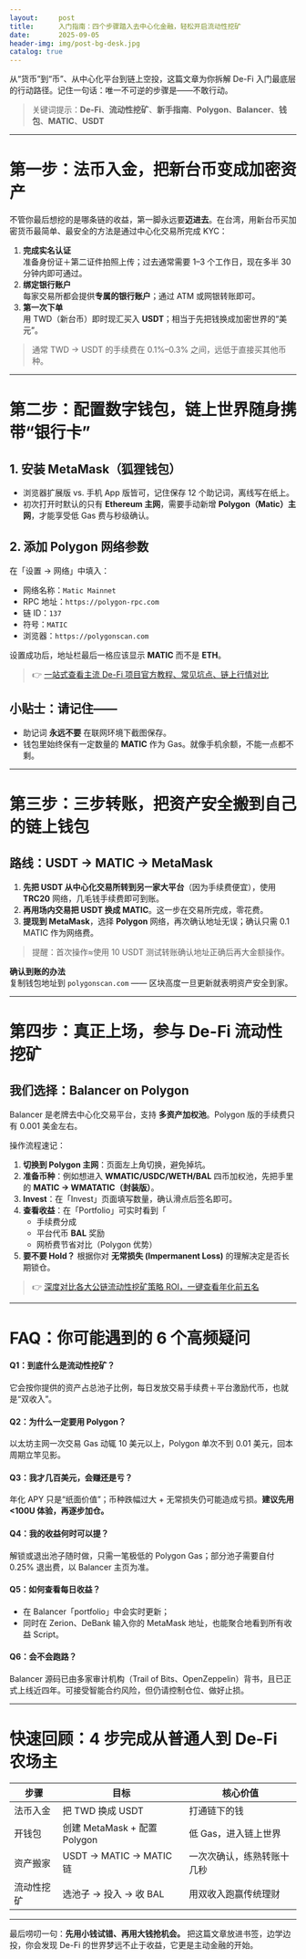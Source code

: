 ```yaml
---
layout:     post
title:      入门指南：四个步骤踏入去中心化金融，轻松开启流动性挖矿
date:       2025-09-05
header-img: img/post-bg-desk.jpg
catalog: true
---
```


从“货币”到“币”、从中心化平台到链上空投，这篇文章为你拆解 De-Fi 入门最底层的行动路径。记住一句话：唯一不可逆的步骤是——不敢行动。

> 关键词提示：**De-Fi**、**流动性挖矿**、**新手指南**、**Polygon**、**Balancer**、**钱包**、**MATIC**、**USDT**

---

# 第一步：法币入金，把新台币变成加密资产

不管你最后想挖的是哪条链的收益，第一脚永远要**迈进去**。在台湾，用新台币买加密货币最简单、最安全的方法是通过中心化交易所完成 KYC：

1. **完成实名认证**  
   准备身份证＋第二证件拍照上传；过去通常需要 1–3 个工作日，现在多半 30 分钟内即可通过。
2. **绑定银行账户**  
   每家交易所都会提供**专属的银行账户**；通过 ATM 或网银转账即可。
3. **第一次下单**  
   用 TWD（新台币）即时现汇买入 **USDT**；相当于先把钱换成加密世界的“美元”。

> 通常 TWD → USDT 的手续费在 0.1%–0.3% 之间，远低于直接买其他币种。

---

# 第二步：配置数字钱包，链上世界随身携带“银行卡”

## 1. 安装 MetaMask（狐狸钱包）

- 浏览器扩展版 vs. 手机 App 版皆可，记住保存 12 个助记词，离线写在纸上。
- 初次打开时默认的只有 **Ethereum 主网**，需要手动新增 **Polygon（Matic）主网**，才能享受低 Gas 费与秒级确认。

## 2. 添加 Polygon 网络参数

在「设置 → 网络」中填入：

- 网络名称：`Matic Mainnet`
- RPC 地址：`https://polygon-rpc.com`
- 链 ID：`137`
- 符号：`MATIC`
- 浏览器：`https://polygonscan.com`

设置成功后，地址栏最后一格应该显示 **MATIC** 而不是 **ETH**。

> 👉 [一站式查看主流 De-Fi 项目官方教程、常见坑点、链上行情对比](https://okxdog.com/)

## 小贴士：请记住——

- 助记词 **永远不要** 在联网环境下截图保存。
- 钱包里始终保有一定数量的 **MATIC** 作为 Gas。就像手机余额，不能一点都不剩。

---

# 第三步：三步转账，把资产安全搬到自己的链上钱包

## 路线：USDT → MATIC → MetaMask

1. **先把 USDT 从中心化交易所转到另一家大平台**（因为手续费便宜），使用 **TRC20** 网络，几毛钱手续费即可到账。
2. **再用场内交易把 USDT 换成 MATIC**。这一步在交易所完成，零花费。
3. **提现到 MetaMask**，选择 **Polygon** 网络，再次确认地址无误；确认只需 0.1 MATIC 作为网络费。

> 提醒：首次操作≈使用 10 USDT 测试转账确认地址正确后再大金额操作。

**确认到账的办法**  
复制钱包地址到 `polygonscan.com` —— 区块高度一旦更新就表明资产安全到家。

---

# 第四步：真正上场，参与 De-Fi 流动性挖矿

## 我们选择：Balancer on Polygon

Balancer 是老牌去中心化交易平台，支持 **多资产加权池**。Polygon 版的手续费只有 0.001 美金左右。

操作流程速记：

1. **切换到 Polygon 主网**：页面左上角切换，避免掉坑。
2. **准备币种**：例如想进入 **WMATIC/USDC/WETH/BAL** 四币加权池，先把手里的 **MATIC → WMATATIC（封装版）**。
3. **Invest**：在「Invest」页面填写数量，确认滑点后签名即可。
4. **查看收益**：在「Portfolio」可实时看到「
   - 手续费分成
   - 平台代币 **BAL** 奖励
   - 网桥费节省对比（Polygon 优势）
5. **要不要 Hold？** 根据你对 **无常损失 (Impermanent Loss)** 的理解决定是否长期锁仓。

> 👉 [深度对比各大公链流动性挖矿策略 ROI，一键查看年化前五名](https://okxdog.com/)

---

# FAQ：你可能遇到的 6 个高频疑问

#### Q1：到底什么是流动性挖矿？
它会按你提供的资产占总池子比例，每日发放交易手续费＋平台激励代币，也就是“双收入”。

#### Q2：为什么一定要用 Polygon？
以太坊主网一次交易 Gas 动辄 10 美元以上，Polygon 单次不到 0.01 美元，回本周期立竿见影。

#### Q3：我才几百美元，会赚还是亏？
年化 APY 只是“纸面价值”；币种跌幅过大 + 无常损失仍可能造成亏损。**建议先用 <100U 体验，再逐步加仓。**

#### Q4：我的收益何时可以提？
解锁或退出池子随时做，只需一笔极低的 Polygon Gas；部分池子需要自付 0.25% 退出费，以 Balancer 主页为准。

#### Q5：如何查看每日收益？
- 在 Balancer「portfolio」中会实时更新；
- 同时在 Zerion、DeBank 输入你的 MetaMask 地址，也能聚合地看到所有收益 Script。

#### Q6：会不会跑路？
Balancer 源码已由多家审计机构（Trail of Bits、OpenZeppelin）背书，且已正式上线近四年。可接受智能合约风险，但仍请控制仓位、做好止损。

---

# 快速回顾：4 步完成从普通人到 De-Fi 农场主

| 步骤       | 目标                       | 核心价值                      |
|------------|----------------------------|-------------------------------|
| 法币入金   | 把 TWD 换成 USDT           | 打通链下的钱                    |
| 开钱包     | 创建 MetaMask + 配置 Polygon | 低 Gas，进入链上世界             |
| 资产搬家   | USDT → MATIC → MATIC 链   | 一次次确认，练熟转账十几秒       |
| 流动性挖矿 | 选池子 → 投入 → 收 BAL      | 用双收入跑赢传统理财             |

---

最后唠叨一句：**先用小钱试错、再用大钱抢机会。** 把这篇文章放进书签，边学边投，你会发现 De-Fi 的世界梦远不止于收益，它更是主动金融的开始。